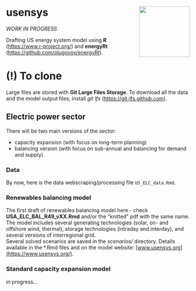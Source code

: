 # usensys  <a href='http://www.usensys.org/'><img src='man/figures/usensys.png' align="right" height="139" /></a>

*WORK IN PROGRESS*  

Drafting US energy system model using **R** (https://www.r-project.org/) and **energyRt** (https://github.com/olugovoy/energyRt).  

# (!) To clone
Large files are stored with **Git Large Files Storage**. To download all the data and the model output files, install *git lfs* (https://git-lfs.github.com).

## Electric power sector  
There will be two main versions of the sector:  
* capacity expansion (with focus on long-term planning)  
* balancing version (with focus on sub-annual and balancing for demand and supply).  

### Data 
By now, here is the data webscraping/processing file `US_ELC_data.Rmd`. 

### Renewables balancing model  
The first draft of renewables balancing model here - check **USA_ELC_BAL_R49_vXX.Rmd** and/or the "knitted" pdf with the same name. The model includes several generating technologies (solar, on- and offshore wind, thermal), storage technologies (intraday and interday), and several versions of interregional grid.  
Several solved scenarios are saved in the *scenarios/* directory. Details available in the *.Rmd files and on the model website: [www.usensys.org](https://www.usensys.org/).   


### Standard capacity expansion model  
in progress...  


